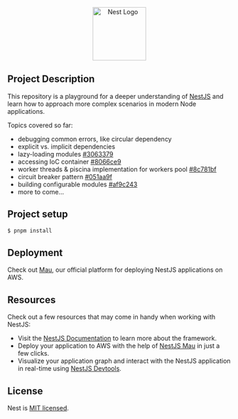 <p align="center">
  <a href="http://nestjs.com/" target="blank"><img src="https://nestjs.com/img/logo-small.svg" width="120" alt="Nest Logo" /></a>
</p>

## Project Description

This repository is a playground for a deeper understanding of [NestJS](http://nestjs.com/) and learn how to approach more complex
scenarios in modern Node applications.

Topics covered so far:

- debugging common errors, like circular dependency
- explicit vs. implicit dependencies
- lazy-loading modules [#3063379](https://github.com/egocentryk/nestjs-advanced-concepts/commit/3063379ed25aff229941fb5c03fcd0f50d7794ca)
- accessing IoC container [#8066ce9](https://github.com/egocentryk/nestjs-advanced-concepts/commit/8066ce977a1999ccef009b4dccc3b0cff2951c5d)
- worker threads & piscina implementation for workers pool [#8c781bf](https://github.com/egocentryk/nestjs-advanced-concepts/commit/8c781bf9bf1ead26dd5b215218fe3103c4823f51)
- circuit breaker pattern [#051aa9f](https://github.com/egocentryk/nestjs-advanced-concepts/commit/051aa9fca89dca21445e7909f7a34a67754bd680)
- building configurable modules [#af9c243](https://github.com/egocentryk/nestjs-advanced-concepts/commit/af9c24381232537cada00eed3a365dd29b68f16a)
- more to come...

## Project setup

```bash
$ pnpm install
```

## Deployment

Check out [Mau](https://mau.nestjs.com), our official platform for deploying NestJS applications on AWS.

## Resources

Check out a few resources that may come in handy when working with NestJS:

- Visit the [NestJS Documentation](https://docs.nestjs.com) to learn more about the framework.
- Deploy your application to AWS with the help of [NestJS Mau](https://mau.nestjs.com) in just a few clicks.
- Visualize your application graph and interact with the NestJS application in real-time using [NestJS Devtools](https://devtools.nestjs.com).

## License

Nest is [MIT licensed](https://github.com/nestjs/nest/blob/master/LICENSE).
